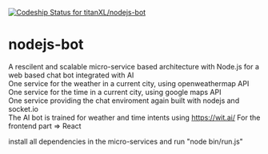 [ ![Codeship Status for titanXL/nodejs-bot](https://app.codeship.com/projects/cd6a03f0-a5fb-0135-0626-0a4500e5777d/status?branch=master)](https://app.codeship.com/projects/255396)
# nodejs-bot
A rescilent and scalable micro-service based architecture with Node.js for a web based chat bot integrated with AI<br>
One service for the weather in a current city, using openweathermap API <br>
One service for the time in a current city, using google maps API <br>
One service providing the chat enviroment again built with nodejs and socket.io<br>
The AI bot is trained for weather and time intents using https://wit.ai/
For the frontend part => React

install all dependencies in the micro-services and run "node bin/run.js"
